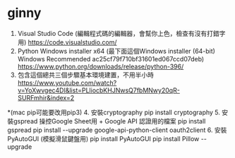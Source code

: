 # ginny
1. Visual Studio Code (編輯程式碼的編輯器，會幫你上色，檢查有沒有打錯字用)
https://code.visualstudio.com/
2. Python Windows installer x64 (最下面這個Windows installer (64-bit)	Windows	Recommended	ac25cf79f710bf31601ed067ccd07deb)
https://www.python.org/downloads/release/python-396/
3. 包含這個總共三個步驟基本環境建置，不用半小時
https://www.youtube.com/watch?v=YoXwvgec4DI&list=PLliocbKHJNwsQ7fbMNwy20qR-SURFmhir&index=2

*(mac pip可能要改用pip3)
4. 安裝cryptography
pip install cryptography
5. 安裝gspread 操控Google Sheet用 + Google API 認證用的檔案
pip install gspread
pip install --upgrade google-api-python-client oauth2client
6. 安裝PyAutoGUI (模擬滑鼠鍵盤用)
pip install PyAutoGUI
pip install Pillow --upgrade